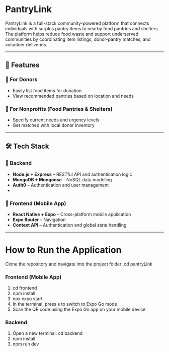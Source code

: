 # PantryLink

PantryLink is a full-stack community-powered platform that connects individuals with surplus pantry items to nearby food pantries and shelters. The platform helps reduce food waste and support underserved communities by coordinating item listings, donor-pantry matches, and volunteer deliveries.

---

## 🚀 Features

### 🌱 For Donors
- Easily list food items for donation
- View recommended pantries based on location and needs

### 🏥 For Nonprofits (Food Pantries & Shelters)
- Specify current needs and urgency levels
- Get matched with local donor inventory

---

## 🛠️ Tech Stack

### 🔧 Backend
- **Node.js + Express** – RESTful API and authentication logic
- **MongoDB + Mongoose** – NoSQL data modeling
- **Auth0** – Authentication and user management
- 
### 📱 Frontend (Mobile App)
- **React Native + Expo** – Cross-platform mobile application
- **Expo Router** – Navigation
- **Context API** – Authentication and global state handling

---

# How to Run the Application
Clone the repository and navigate into the project folder: cd pantryLink

### Frontend (Mobile App)
1. cd frontend
2. npm install
3. npx expo start
4. In the terminal, press s to switch to Expo Go mode
5. Scan the QR code using the Expo Go app on your mobile device

### Backend
1. Open a new terminal: cd backend
2. npm install
3. npm run dev
